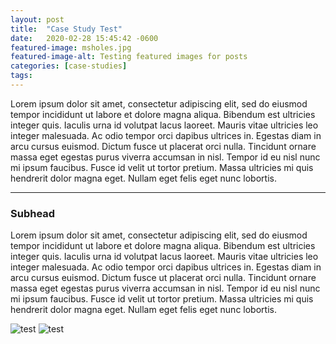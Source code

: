 ```yaml
---
layout: post
title:  "Case Study Test"
date:   2020-02-28 15:45:42 -0600
featured-image: msholes.jpg
featured-image-alt: Testing featured images for posts
categories: [case-studies]
tags: 
---
```


Lorem ipsum dolor sit amet, consectetur adipiscing elit, sed do eiusmod tempor incididunt ut labore et dolore magna aliqua. Bibendum est ultricies integer quis. Iaculis urna id volutpat lacus laoreet. Mauris vitae ultricies leo integer malesuada. Ac odio tempor orci dapibus ultrices in. Egestas diam in arcu cursus euismod. Dictum fusce ut placerat orci nulla. Tincidunt ornare massa eget egestas purus viverra accumsan in nisl. Tempor id eu nisl nunc mi ipsum faucibus. Fusce id velit ut tortor pretium. Massa ultricies mi quis hendrerit dolor magna eget. Nullam eget felis eget nunc lobortis.

---

### Subhead

Lorem ipsum dolor sit amet, consectetur adipiscing elit, sed do eiusmod tempor incididunt ut labore et dolore magna aliqua. Bibendum est ultricies integer quis. Iaculis urna id volutpat lacus laoreet. Mauris vitae ultricies leo integer malesuada. Ac odio tempor orci dapibus ultrices in. Egestas diam in arcu cursus euismod. Dictum fusce ut placerat orci nulla. Tincidunt ornare massa eget egestas purus viverra accumsan in nisl. Tempor id eu nisl nunc mi ipsum faucibus. Fusce id velit ut tortor pretium. Massa ultricies mi quis hendrerit dolor magna eget. Nullam eget felis eget nunc lobortis.

<img src="../../../../assets/images/turtle-portrait.jpg" alt="test" class="double" />
<img src="../../../../assets/images/msholes.jpg" alt="test" class="double" />

